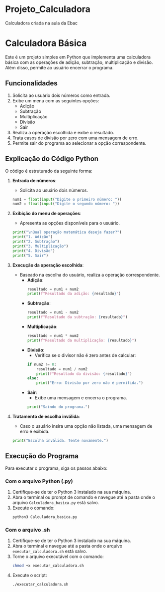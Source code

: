 # Projeto_Calculadora
Calculadora criada na aula da Ebac


# Calculadora Básica

Este é um projeto simples em Python que implementa uma calculadora básica com as operações de adição, subtração, multiplicação e divisão. Além disso, permite ao usuário encerrar o programa.


## **Funcionalidades**

1. Solicita ao usuário dois números como entrada.
2. Exibe um menu com as seguintes opções:
   - Adição
   - Subtração
   - Multiplicação
   - Divisão
   - Sair
3. Realiza a operação escolhida e exibe o resultado.
4. Trata casos de divisão por zero com uma mensagem de erro.
5. Permite sair do programa ao selecionar a opção correspondente.

## **Explicação do Código Python**

O código é estruturado da seguinte forma:

1. **Entrada de números**:
   - Solicita ao usuário dois números.
   ```python
   num1 = float(input("Digite o primeiro número: "))
   num2 = float(input("Digite o segundo número: "))
   ```

2. **Exibição do menu de operações**:
   - Apresenta as opções disponíveis para o usuário.
   ```python
   print("\nQual operação matemática deseja fazer?")
   print("1. Adição")
   print("2. Subtração")
   print("3. Multiplicação")
   print("4. Divisão")
   print("5. Sair")
   ```

3. **Execução da operação escolhida**:
   - Baseado na escolha do usuário, realiza a operação correspondente.
     - **Adição**:
       ```python
       resultado = num1 + num2
       print(f"Resultado da adição: {resultado}")
       ```
     - **Subtração**:
       ```python
       resultado = num1 - num2
       print(f"Resultado da subtração: {resultado}")
       ```
     - **Multiplicação**:
       ```python
       resultado = num1 * num2
       print(f"Resultado da multiplicação: {resultado}")
       ```
     - **Divisão**:
       - Verifica se o divisor não é zero antes de calcular:
       ```python
       if num2 != 0:
           resultado = num1 / num2
           print(f"Resultado da divisão: {resultado}")
       else:
           print("Erro: Divisão por zero não é permitida.")
       ```
     - **Sair**:
       - Exibe uma mensagem e encerra o programa.
       ```python
       print("Saindo do programa.")
       ```

4. **Tratamento de escolha inválida**:
   - Caso o usuário insira uma opção não listada, uma mensagem de erro é exibida.
   ```python
   print("Escolha inválida. Tente novamente.")
   ```

## **Execução do Programa**

Para executar o programa, siga os passos abaixo:

### **Com o arquivo Python (.py)**
1. Certifique-se de ter o Python 3 instalado na sua máquina.
2. Abra o terminal ou prompt de comando e navegue até a pasta onde o arquivo `Calculadora_basica.py` está salvo.
3. Execute o comando:
   ```bash
   python3 Calculadora_basica.py
   ```

### **Com o arquivo .sh**
1. Certifique-se de ter o Python 3 instalado na sua máquina.
2. Abra o terminal e navegue até a pasta onde o arquivo `executar_calculadora.sh` está salvo.
3. Torne o arquivo executável com o comando:
   ```bash
   chmod +x executar_calculadora.sh
   ```
4. Execute o script:
   ```bash
   ./executar_calculadora.sh
   ```
